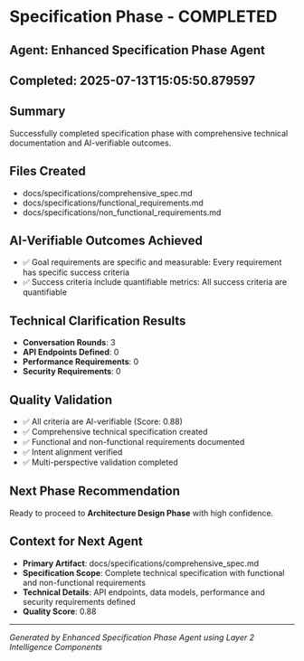 # Specification Phase - COMPLETED

## Agent: Enhanced Specification Phase Agent
## Completed: 2025-07-13T15:05:50.879597

## Summary
Successfully completed specification phase with comprehensive technical documentation and AI-verifiable outcomes.

## Files Created
- docs/specifications/comprehensive_spec.md
- docs/specifications/functional_requirements.md
- docs/specifications/non_functional_requirements.md

## AI-Verifiable Outcomes Achieved
- ✅ Goal requirements are specific and measurable: Every requirement has specific success criteria
- ✅ Success criteria include quantifiable metrics: All success criteria are quantifiable

## Technical Clarification Results
- **Conversation Rounds**: 3
- **API Endpoints Defined**: 0
- **Performance Requirements**: 0
- **Security Requirements**: 0

## Quality Validation
- ✅ All criteria are AI-verifiable (Score: 0.88)
- ✅ Comprehensive technical specification created
- ✅ Functional and non-functional requirements documented
- ✅ Intent alignment verified
- ✅ Multi-perspective validation completed

## Next Phase Recommendation
Ready to proceed to **Architecture Design Phase** with high confidence.

## Context for Next Agent
- **Primary Artifact**: docs/specifications/comprehensive_spec.md
- **Specification Scope**: Complete technical specification with functional and non-functional requirements
- **Technical Details**: API endpoints, data models, performance and security requirements defined
- **Quality Score**: 0.88

---
*Generated by Enhanced Specification Phase Agent using Layer 2 Intelligence Components*
